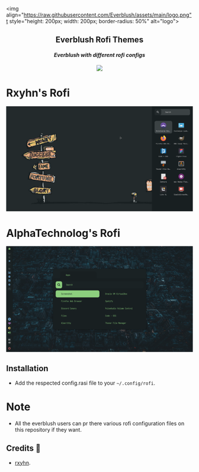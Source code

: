 <img align="https://raw.githubusercontent.com/Everblush/assets/main/logo.png"t style="height: 200px; width: 200px; border-radius: 50%" alt="logo"> 

<h2 align="center">Everblush Rofi Themes</h2>

<p>
<h4 align="center"> <i>Everblush with different rofi configs </i> </h4>
</p> 

<p align="center"> 
<img src="https://img.shields.io/static/v1?label=license&message=MIT&color=8ccf7e&labelColor=22292b&style=for-the-badge">
</p>

# Rxyhn's Rofi
<p align="center"> 
<img src="./assets/rxyhn-rofi.png" alt="rayhans rofi"> 
</p>

# AlphaTechnolog's Rofi
<p align="center">
<img src="./assets/alphatechnolog-rofi.png" alt="alphatechnolog's rofi">
</p>

## Installation
- Add the respected config.rasi file to your ```~/.config/rofi```.

# Note
- All the everblush users can pr there various rofi configuration files on this repository if they want. 

## Credits 💝
- [rxyhn](https://github.com/rxyhn).
